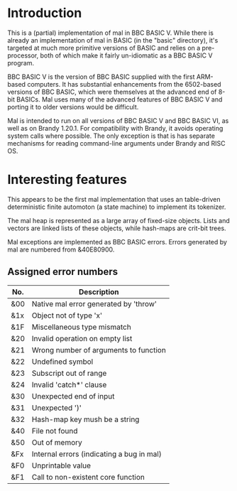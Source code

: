 # Introduction

This is a (partial) implementation of mal in BBC BASIC V.  While there
is already an implementation of mal in BASIC (in the "basic"
directory), it's targeted at much more primitive versions of BASIC and
relies on a pre-processor, both of which make it fairly un-idiomatic
as a BBC BASIC V program.

BBC BASIC V is the version of BBC BASIC supplied with the first
ARM-based computers.  It has substantial enhancements from the
6502-based versions of BBC BASIC, which were themselves at the
advanced end of 8-bit BASICs.  Mal uses many of the advanced features
of BBC BASIC V and porting it to older versions would be difficult.

Mal is intended to run on all versions of BBC BASIC V and BBC BASIC
VI, as well as on Brandy 1.20.1.  For compatibility with Brandy, it
avoids operating system calls where possible.  The only exception
is that is has separate mechanisms for reading command-line arguments
under Brandy and RISC OS.

# Interesting features

This appears to be the first mal implementation that uses an table-driven
deterministic finite automoton (a state machine) to implement its
tokenizer.

The mal heap is represented as a large array of fixed-size objects.
Lists and vectors are linked lists of these objects, while hash-maps
are crit-bit trees.

Mal exceptions are implemented as BBC BASIC errors.  Errors generated
by mal are numbered from &40E80900.

## Assigned error numbers

No.| Description
---|------------
&00| Native mal error generated by 'throw'
&1x| Object not of type 'x'
&1F| Miscellaneous type mismatch
&20| Invalid operation on empty list
&21| Wrong number of arguments to function
&22| Undefined symbol
&23| Subscript out of range
&24| Invalid 'catch*' clause
&30| Unexpected end of input
&31| Unexpected ')'
&32| Hash-map key mush be a string
&40| File not found
&50| Out of memory
&Fx| Internal errors (indicating a bug in mal)
&F0| Unprintable value
&F1| Call to non-existent core function

